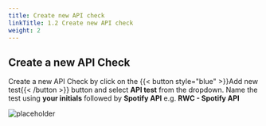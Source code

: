```yaml
---
title: Create new API check
linkTitle: 1.2 Create new API check
weight: 2
---
```


## Create a new API Check

Create a new API Check by click on the {{< button style="blue" >}}Add new test{{< /button >}} button and select **API test** from the dropdown. Name the test using **your initials** followed by **Spotify API** e.g. **RWC - Spotify API**

![placeholder](../../img/new-api-check.png)
